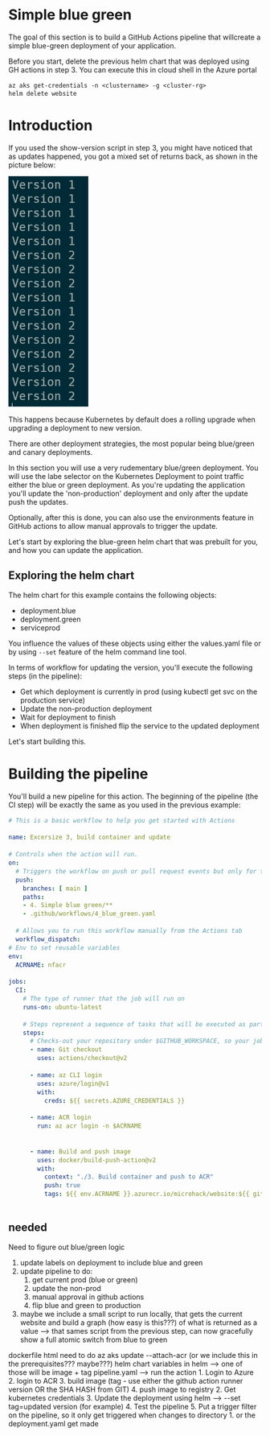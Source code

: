 # Simple blue green
The goal of this section is to build a GitHub Actions pipeline that willcreate a simple blue-green deployment of your application.

Before you start, delete the previous helm chart that was deployed using GH actions in step 3. You can execute this in cloud shell in the Azure portal
```
az aks get-credentials -n <clustername> -g <cluster-rg>
helm delete website
```

# Introduction
If you used the show-version script in step 3, you might have noticed that as updates happened, you got a mixed set of returns back, as shown in the picture below:

![Image of versions](versions.png)

This happens because Kubernetes by default does a rolling upgrade when upgrading a deployment to new version. 

There are other deployment strategies, the most popular being blue/green and canary deployments. 

In this section you will use a very rudementary blue/green deployment. You will use the labe selector on the Kubernetes Deployment to point traffic either the blue or green deployment. As you're updating the application you'll update the 'non-production' deployment and only after the update push the updates.

Optionally, after this is done, you can also use the environments feature in GitHub actions to allow manual approvals to trigger the update.

Let's start by exploring the blue-green helm chart that was prebuilt for you, and how you can update the application.

## Exploring the helm chart
The helm chart for this example contains the following objects:
- deployment.blue
- deployment.green
- serviceprod

You influence the values of these objects using either the values.yaml file or by using ```--set``` feature of the helm command line tool.

In terms of workflow for updating the version, you'll execute the following steps (in the pipeline):
- Get which deployment is currently in prod (using kubectl get svc on the production service)
- Update the non-production deployment
- Wait for deployment to finish
- When deployment is finished flip the service to the updated deployment

Let's start building this.

# Building the pipeline
You'll build a new pipeline for this action. The beginning of the pipeline (the CI step) will be exactly the same as you used in the previous example:

```yaml
# This is a basic workflow to help you get started with Actions

name: Excersize 3, build container and update

# Controls when the action will run. 
on:
  # Triggers the workflow on push or pull request events but only for the main branch
  push:
    branches: [ main ]
    paths: 
    - 4. Simple blue green/**
    - .github/workflows/4_blue_green.yaml

  # Allows you to run this workflow manually from the Actions tab
  workflow_dispatch:
# Env to set reusable variables
env:
  ACRNAME: nfacr
  
jobs:
  CI:
    # The type of runner that the job will run on
    runs-on: ubuntu-latest
    
    # Steps represent a sequence of tasks that will be executed as part of the job
    steps:
      # Checks-out your repository under $GITHUB_WORKSPACE, so your job can access it
      - name: Git checkout
        uses: actions/checkout@v2

      - name: az CLI login
        uses: azure/login@v1
        with:
          creds: ${{ secrets.AZURE_CREDENTIALS }}
      
      - name: ACR login
        run: az acr login -n $ACRNAME
        
      
      - name: Build and push image
        uses: docker/build-push-action@v2
        with:
          context: "./3. Build container and push to ACR"
          push: true
          tags: ${{ env.ACRNAME }}.azurecr.io/microhack/website:${{ github.run_number }}
          
```

## needed
Need to figure out blue/green logic
1. update labels on deployment to include blue and green
2. update pipeline to do:
    1. get current prod (blue or green)
    2. update the non-prod
    3. manual approval in github actions
    4. flip blue and green to production
3. maybe we include a small script to run locally, that gets the current website and build a graph (how easy is this???) of what is returned as a value
--> that sames script from the previous step, can now gracefully show a full atomic switch from blue to green



dockerfile
html
need to do az aks update --attach-acr (or we include this in the prerequisites??? maybe???)
helm chart
    variables in helm --> one of those will be image + tag
pipeline.yaml --> run the action
    1. Login to Azure
    2. login to ACR
    3. build image (tag - use either the github action runner version OR the SHA HASH from GIT)
    4. push image to registry
    2. Get kubernetes credentials
    3. Update the deployment using helm --> --set tag=updated version (for example)
    4. Test the pipeline
    5. Put a trigger filter on the pipeline, so it only get triggered when changes to directory 1. or the deployment.yaml get made